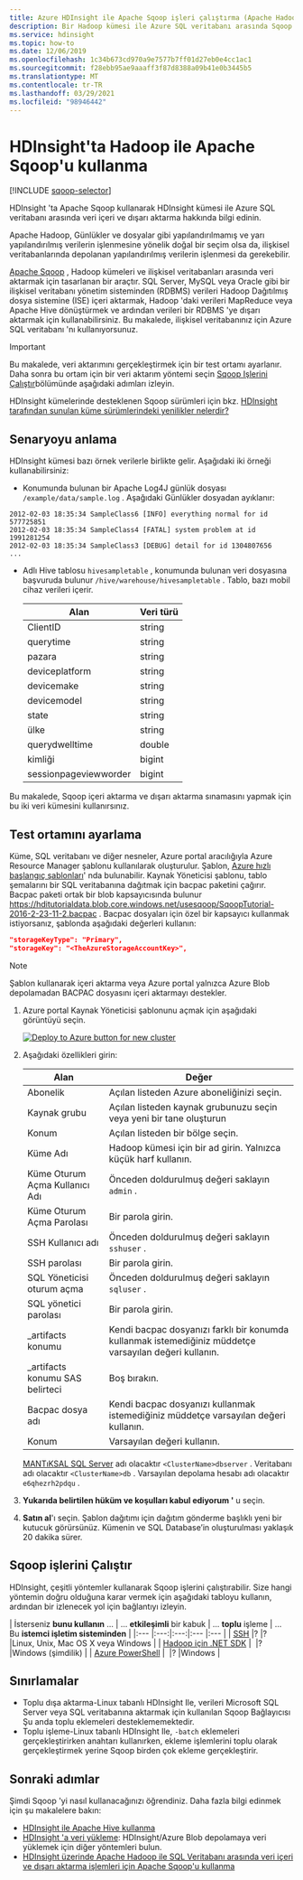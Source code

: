 ```yaml
---
title: Azure HDInsight ile Apache Sqoop işleri çalıştırma (Apache Hadoop)
description: Bir Hadoop kümesi ile Azure SQL veritabanı arasında Sqoop içeri aktarma ve dışarı aktarma çalıştırmak için bir iş istasyonundan Azure PowerShell nasıl kullanacağınızı öğrenin.
ms.service: hdinsight
ms.topic: how-to
ms.date: 12/06/2019
ms.openlocfilehash: 1c34b673cd970a9e7577b7ff01d27eb0e4cc1ac1
ms.sourcegitcommit: f28ebb95ae9aaaff3f87d8388a09b41e0b3445b5
ms.translationtype: MT
ms.contentlocale: tr-TR
ms.lasthandoff: 03/29/2021
ms.locfileid: "98946442"
---
```

# <a name="use-apache-sqoop-with-hadoop-in-hdinsight"></a>HDInsight'ta Hadoop ile Apache Sqoop'u kullanma

[!INCLUDE [sqoop-selector](../../../includes/hdinsight-selector-use-sqoop.md)]

HDInsight 'ta Apache Sqoop kullanarak HDInsight kümesi ile Azure SQL veritabanı arasında veri içeri ve dışarı aktarma hakkında bilgi edinin.

Apache Hadoop, Günlükler ve dosyalar gibi yapılandırılmamış ve yarı yapılandırılmış verilerin işlenmesine yönelik doğal bir seçim olsa da, ilişkisel veritabanlarında depolanan yapılandırılmış verilerin işlenmesi da gerekebilir.

[Apache Sqoop](https://sqoop.apache.org/docs/1.99.7/user.html) , Hadoop kümeleri ve ilişkisel veritabanları arasında veri aktarmak için tasarlanan bir araçtır. SQL Server, MySQL veya Oracle gibi bir ilişkisel veritabanı yönetim sisteminden (RDBMS) verileri Hadoop Dağıtılmış dosya sistemine (ISE) içeri aktarmak, Hadoop 'daki verileri MapReduce veya Apache Hive dönüştürmek ve ardından verileri bir RDBMS 'ye dışarı aktarmak için kullanabilirsiniz. Bu makalede, ilişkisel veritabanınız için Azure SQL veritabanı 'nı kullanıyorsunuz.

> [!IMPORTANT]  
> Bu makalede, veri aktarımını gerçekleştirmek için bir test ortamı ayarlanır. Daha sonra bu ortam için bir veri aktarım yöntemi seçin [Sqoop Işlerini Çalıştır](#run-sqoop-jobs)bölümünde aşağıdaki adımları izleyin.

HDInsight kümelerinde desteklenen Sqoop sürümleri için bkz. [HDInsight tarafından sunulan küme sürümlerindeki yenilikler nelerdir?](../hdinsight-component-versioning.md)

## <a name="understand-the-scenario"></a>Senaryoyu anlama

HDInsight kümesi bazı örnek verilerle birlikte gelir. Aşağıdaki iki örneği kullanabilirsiniz:

* Konumunda bulunan bir Apache Log4J günlük dosyası `/example/data/sample.log` . Aşağıdaki Günlükler dosyadan ayıklanır:

```text
2012-02-03 18:35:34 SampleClass6 [INFO] everything normal for id 577725851
2012-02-03 18:35:34 SampleClass4 [FATAL] system problem at id 1991281254
2012-02-03 18:35:34 SampleClass3 [DEBUG] detail for id 1304807656
...
```

* Adlı Hive tablosu `hivesampletable` , konumunda bulunan veri dosyasına başvuruda bulunur `/hive/warehouse/hivesampletable` . Tablo, bazı mobil cihaz verileri içerir.
  
  | Alan | Veri türü |
  | --- | --- |
  | ClientID |string |
  | querytime |string |
  | pazara |string |
  | deviceplatform |string |
  | devicemake |string |
  | devicemodel |string |
  | state |string |
  | ülke |string |
  | querydwelltime |double |
  | kimliği |bigint |
  | sessionpageviewworder |bigint |

Bu makalede, Sqoop içeri aktarma ve dışarı aktarma sınamasını yapmak için bu iki veri kümesini kullanırsınız.

## <a name="set-up-test-environment"></a><a name="create-cluster-and-sql-database"></a>Test ortamını ayarlama

Küme, SQL veritabanı ve diğer nesneler, Azure portal aracılığıyla Azure Resource Manager şablonu kullanılarak oluşturulur. Şablon, [Azure hızlı başlangıç şablonları](https://azure.microsoft.com/resources/templates/101-hdinsight-linux-with-sql-database/)' nda bulunabilir. Kaynak Yöneticisi şablonu, tablo şemalarını bir SQL veritabanına dağıtmak için bacpac paketini çağırır.  Bacpac paketi ortak bir blob kapsayıcısında bulunur https://hditutorialdata.blob.core.windows.net/usesqoop/SqoopTutorial-2016-2-23-11-2.bacpac . Bacpac dosyaları için özel bir kapsayıcı kullanmak istiyorsanız, şablonda aşağıdaki değerleri kullanın:

```json
"storageKeyType": "Primary",
"storageKey": "<TheAzureStorageAccountKey>",
```

> [!NOTE]  
> Şablon kullanarak içeri aktarma veya Azure portal yalnızca Azure Blob depolamadan BACPAC dosyasını içeri aktarmayı destekler.

1. Azure portal Kaynak Yöneticisi şablonunu açmak için aşağıdaki görüntüyü seçin.

    <a href="https://portal.azure.com/#create/Microsoft.Template/uri/https%3A%2F%2Fraw.githubusercontent.com%2FAzure%2Fazure-quickstart-templates%2Fmaster%2F101-hdinsight-linux-with-sql-database%2Fazuredeploy.json" target="_blank"><img src="./media/hdinsight-use-sqoop/hdi-deploy-to-azure1.png" alt="Deploy to Azure button for new cluster"></a>

2. Aşağıdaki özellikleri girin:

    |Alan |Değer |
    |---|---|
    |Abonelik |Açılan listeden Azure aboneliğinizi seçin.|
    |Kaynak grubu |Açılan listeden kaynak grubunuzu seçin veya yeni bir tane oluşturun|
    |Konum |Açılan listeden bir bölge seçin.|
    |Küme Adı |Hadoop kümesi için bir ad girin. Yalnızca küçük harf kullanın.|
    |Küme Oturum Açma Kullanıcı Adı |Önceden doldurulmuş değeri saklayın `admin` .|
    |Küme Oturum Açma Parolası |Bir parola girin.|
    |SSH Kullanıcı adı |Önceden doldurulmuş değeri saklayın `sshuser` .|
    |SSH parolası |Bir parola girin.|
    |SQL Yöneticisi oturum açma |Önceden doldurulmuş değeri saklayın `sqluser` .|
    |SQL yönetici parolası |Bir parola girin.|
    |_artifacts konumu | Kendi bacpac dosyanızı farklı bir konumda kullanmak istemediğiniz müddetçe varsayılan değeri kullanın.|
    |_artifacts konumu SAS belirteci |Boş bırakın.|
    |Bacpac dosya adı |Kendi bacpac dosyanızı kullanmak istemediğiniz müddetçe varsayılan değeri kullanın.|
    |Konum |Varsayılan değeri kullanın.|

    [MANTıKSAL SQL Server](../../azure-sql/database/logical-servers.md) adı olacaktır `<ClusterName>dbserver` . Veritabanı adı olacaktır `<ClusterName>db` . Varsayılan depolama hesabı adı olacaktır `e6qhezrh2pdqu` .

3. **Yukarıda belirtilen hüküm ve koşulları kabul ediyorum '** u seçin.

4. **Satın al**'ı seçin. Şablon dağıtımı için dağıtım gönderme başlıklı yeni bir kutucuk görürsünüz. Kümenin ve SQL Database’in oluşturulması yaklaşık 20 dakika sürer.

## <a name="run-sqoop-jobs"></a>Sqoop işlerini Çalıştır

HDInsight, çeşitli yöntemler kullanarak Sqoop işlerini çalıştırabilir. Size hangi yöntemin doğru olduğuna karar vermek için aşağıdaki tabloyu kullanın, ardından bir izlenecek yol için bağlantıyı izleyin.

| İsterseniz **bunu kullanın** ... | ... **etkileşimli** bir kabuk | ... **toplu** işleme | ... Bu **istemci işletim sisteminden** |
|:--- |:---:|:---:|:--- |:--- |
| [SSH](apache-hadoop-use-sqoop-mac-linux.md) |? |? |Linux, Unix, Mac OS X veya Windows |
| [Hadoop için .NET SDK](apache-hadoop-use-sqoop-dotnet-sdk.md) |&nbsp; |?  |Windows (şimdilik) |
| [Azure PowerShell](apache-hadoop-use-sqoop-powershell.md) |&nbsp; |? |Windows |

## <a name="limitations"></a>Sınırlamalar

* Toplu dışa aktarma-Linux tabanlı HDInsight Ile, verileri Microsoft SQL Server veya SQL veritabanına aktarmak için kullanılan Sqoop Bağlayıcısı Şu anda toplu eklemeleri desteklememektedir.
* Toplu işleme-Linux tabanlı HDInsight Ile, `-batch` eklemeleri gerçekleştirirken anahtarı kullanırken, ekleme işlemlerini toplu olarak gerçekleştirmek yerine Sqoop birden çok ekleme gerçekleştirir.

## <a name="next-steps"></a>Sonraki adımlar

Şimdi Sqoop 'yi nasıl kullanacağınızı öğrendiniz. Daha fazla bilgi edinmek için şu makalelere bakın:

* [HDInsight ile Apache Hive kullanma](./hdinsight-use-hive.md)
* [HDInsight 'a veri yükleme](../hdinsight-upload-data.md): HDInsight/Azure Blob depolamaya veri yüklemek için diğer yöntemleri bulun.
* [HDInsight üzerinde Apache Hadoop ile SQL Veritabanı arasında veri içeri ve dışarı aktarma işlemleri için Apache Sqoop'u kullanma](./apache-hadoop-use-sqoop-mac-linux.md)